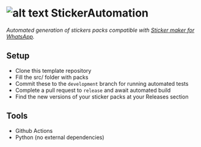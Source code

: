 # ![alt text](/logo48.png "StickerAutomation") StickerAutomation
_Automated generation of stickers packs compatible with [Sticker maker for WhatsApp](https://getstickerpack.com/)._

## Setup
- Clone this template repository
- Fill the src/ folder with packs
- Commit these to the `development` branch for running automated tests
- Complete a pull request to `release` and await automated build
- Find the new versions of your sticker packs at your Releases section

## Tools
- Github Actions
- Python (no external dependencies)